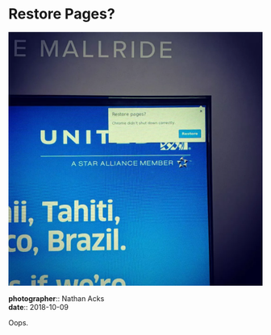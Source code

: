 # Restore Pages?

![An outdoor "smart" advertisement, displaying an error that makes it obvious that it's running the ads through Google Chrome](assets/2018-10-09-restore-pages.webp)

**photographer**:: Nathan Acks  
**date**:: 2018-10-09

Oops.
